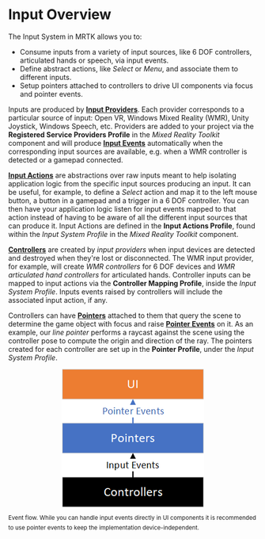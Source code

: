 # Input Overview

The Input System in MRTK allows you to:
- Consume inputs from a variety of input sources, like 6 DOF controllers, articulated hands or speech, via input events.
- Define abstract actions, like *Select* or *Menu*, and associate them to different inputs.
- Setup pointers attached to controllers to drive UI components via focus and pointer events.

Inputs are produced by [**Input Providers**](InputProviders.md). Each provider corresponds to a particular source of input: Open VR, Windows Mixed Reality (WMR), Unity Joystick, Windows Speech, etc. Providers are added to your project via the **Registered Service Providers Profile** in the *Mixed Reality Toolkit* component and will produce [**Input Events**](InputEvents.md) automatically when the corresponding input sources are available, e.g. when a WMR controller is detected or a gamepad connected.

[**Input Actions**](InputActions.md) are abstractions over raw inputs meant to help isolating application logic from the specific input sources producing an input. It can be useful, for example, to define a *Select* action and map it to the left mouse button, a button in a gamepad and a trigger in a 6 DOF controller. You can then have your application logic listen for input events mapped to that action instead of having to be aware of all the different input sources that can produce it. Input Actions are defined in the **Input Actions Profile**, found within the *Input System Profile* in the *Mixed Reality Toolkit* component.

[**Controllers**](Controllers.md) are created by *input providers* when input devices are detected and destroyed when they're lost or disconnected. The WMR input provider, for example, will create *WMR controllers* for 6 DOF devices and *WMR articulated hand controllers* for articulated hands. Controller inputs can be mapped to input actions via the **Controller Mapping Profile**, inside the *Input System Profile*. Inputs events raised by controllers will include the associated input action, if any.

Controllers can have [**Pointers**](Pointers.md) attached to them that query the scene to determine the game object with focus and raise [**Pointer Events**](Pointers.md#pointer-events) on it. As an example, our *line pointer* performs a raycast against the scene using the controller pose to compute the origin and direction of the ray. The pointers created for each controller are set up in the **Pointer Profile**, under the *Input System Profile*.

<img src="../../Documentation/Images/Input/EventFlow.png" style="display:block;margin-left:auto;margin-right:auto;">

<sup>Event flow. While you can handle input events directly in UI components it is recommended to use pointer events to keep the implementation device-independent.</sup>